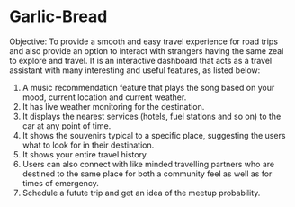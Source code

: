 # Garlic-Bread
Objective: To provide a smooth and easy travel experience for road trips and also provide an option to interact with strangers having the same zeal to explore and travel. It is an interactive dashboard that acts as a travel assistant with many interesting and useful features, as listed below:

1. A music recommendation feature that plays the song based on your mood, current location and current weather.
2. It has live weather monitoring for the destination.
3. It displays the nearest services (hotels, fuel stations and so on) to the car at any point of time.
4. It shows the souvenirs typical to a specific place, suggesting the users what to look for in their destination.
5. It shows your entire travel history.
6. Users can also connect with like minded travelling partners who are destined to the same place for both a community feel as well as for times of emergency.
7. Schedule a futute trip and get an idea of the meetup probability.
